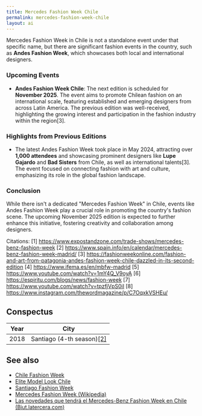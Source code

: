 ```yaml
---
title: Mercedes Fashion Week Chile
permalink: mercedes-fashion-week-chile
layout: ai
---
```


Mercedes Fashion Week in Chile is not a standalone event under that specific name, but there are significant fashion events in the country, such as **Andes Fashion Week**, which showcases both local and international designers.

### Upcoming Events

- **Andes Fashion Week Chile**: The next edition is scheduled for **November 2025**. The event aims to promote Chilean fashion on an international scale, featuring established and emerging designers from across Latin America. The previous edition was well-received, highlighting the growing interest and participation in the fashion industry within the region[3].

### Highlights from Previous Editions

- The latest Andes Fashion Week took place in May 2024, attracting over **1,000 attendees** and showcasing prominent designers like **Lupe Gajardo** and **Bad Sisters** from Chile, as well as international talents[3]. The event focused on connecting fashion with art and culture, emphasizing its role in the global fashion landscape.

### Conclusion

While there isn't a dedicated "Mercedes Fashion Week" in Chile, events like Andes Fashion Week play a crucial role in promoting the country's fashion scene. The upcoming November 2025 edition is expected to further enhance this initiative, fostering creativity and collaboration among designers.

Citations:
[1] https://www.expostandzone.com/trade-shows/mercedes-benz-fashion-week
[2] https://www.spain.info/en/calendar/mercedes-benz-fashion-week-madrid/
[3] https://fashionweekonline.com/fashion-and-art-from-patagonia-andes-fashion-week-chile-dazzled-in-its-second-edition
[4] https://www.ifema.es/en/mbfw-madrid
[5] https://www.youtube.com/watch?v=1mY4Q_V9oyA
[6] https://espiritu.com/blogs/news/fashion-week
[7] https://www.youtube.com/watch?v=tpzfjVpS0iI
[8] https://www.instagram.com/thewordmagazine/p/C7OqxkVSHEu/

## Сonspectus

|Year|City|
|-|-|
|2018|Santiago (4-th season)<span id="a2">[\[2\]](#f2)</span>|

## See also

+ [Chile Fashion Week](chile-fashion-week)
+ [Elite Model Look Chile](elite-model-look-chile)
+ [Santiago Fashion Week](santiago-fashion-week)
+ [Mercedes Fashion Week (Wikipedia)](https://en.wikipedia.org/wiki/Mercedes-Benz_Fashion_Week)
+ [Las novedades que tendrá el Mercedes-Benz Fashion Week en Chile (Biut.latercera.com)](http://biut.latercera.com/moda-estilo/2018/09/las-novedades-que-tendra-el-mercedes-benz-fashion-week-en-chile/)
